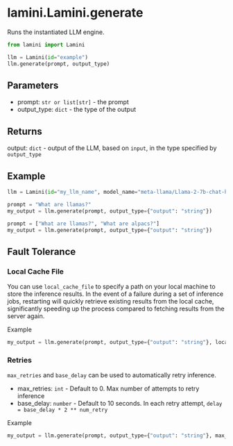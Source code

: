 # lamini.Lamini.generate

Runs the instantiated LLM engine.

```python
from lamini import Lamini

llm = Lamini(id="example")
llm.generate(prompt, output_type)
```

## Parameters

-   prompt: `str or list[str]` - the prompt
-   output_type: `dict` - the type of the output

## Returns

output: `dict` - output of the LLM, based on `input`, in the type specified by `output_type`

## Example

```python
llm = Lamini(id="my_llm_name", model_name="meta-llama/Llama-2-7b-chat-hf")

prompt = "What are llamas?"
my_output = llm.generate(prompt, output_type={"output": "string"})

prompt = ["What are llamas?", "What are alpacs?"]
my_output = llm.generate(prompt, output_type={"output": "string"})
```

## Fault Tolerance

### Local Cache File

You can use `local_cache_file` to specify a path on your local machine to store the inference results.
In the event of a failure during a set of inference jobs, restarting will quickly retrieve existing results from the local cache, significantly speeding up the process compared to fetching results from the server again.

Example
```python
my_output = llm.generate(prompt, output_type={"output": "string"}, local_cache_file='my_cache.txt')
```

### Retries

`max_retries` and `base_delay` can be used to automatically retry inference.

* max_retries: `int` - Default to 0. Max number of attempts to retry inference
* base_delay: `number` - Default to 10 seconds. In each retry attempt, `delay = base_delay * 2 ** num_retry`

Example
```python
my_output = llm.generate(prompt, output_type={"output": "string"}, max_retries=3, base_delay=2)
```